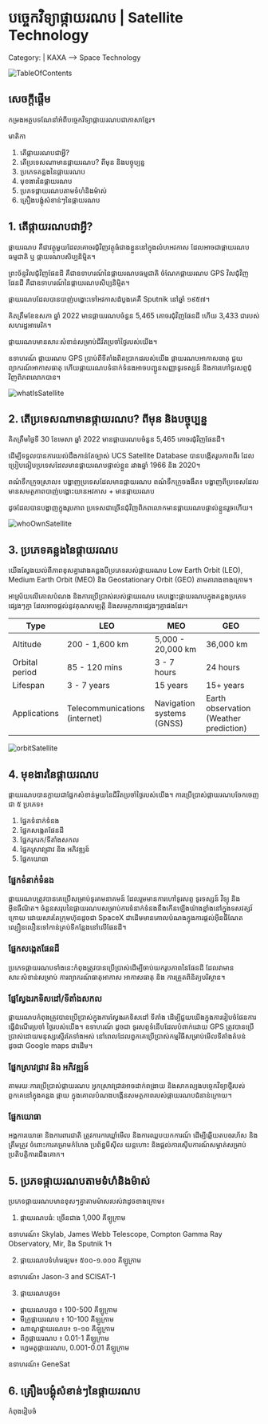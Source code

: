 # បច្ចេកវិទ្យាផ្កាយរណប | Satellite Technology

Category: | KAXA --> Space Technology

![TableOfContents](./img/toc.png)

## សេចក្តីផ្តើម
កម្រងអត្ថបទណែនាំអំពីបច្ចេកវិទ្យាផ្កាយរណបជាភាសាខ្មែរ។

មាតិកា
1. តើផ្កាយរណបជាអ្វី?
2. តើប្រទេសណាមានផ្កាយរណប? ពីមុន និងបច្ចុប្បន្ន
3. ប្រភេទគន្លងនៃផ្កាយរណប
4. មុខងារនៃផ្កាយរណប
5. ប្រភទផ្កាយរណបតាមទំហំនិងម៉ាស់
6. គ្រឿងបង្គុំសំខាន់ៗនៃផ្កាយរណប


## 1. តើផ្កាយរណបជាអ្វី?
ផ្កាយរណប គឺជាវត្ថុមួយដែលគោចរជុំវិញវត្ថុធំជាងខ្លួននៅក្នុងលំហអវកាស ដែលអាចជាផ្កាយរណបធម្មជាតិ ឬ ផ្កាយរណបសិប្បនិម្មិត។ 

ព្រះច័ន្ទវិលជុំវិញផែនដី គឺជាឧទាហរណ៍នៃផ្កាយរណបធម្មជាតិ ចំណែកផ្កាយរណប GPS វិលជុំវិញផែនដី គឺជាឧទាហរណ៍នៃផ្កាយរណបសិប្បនិម្មិត។

ផ្កាយរណបដែលបានបាញ់បង្ហោះទៅអវកាសដំបូងគេគឺ Sputnik នៅឆ្នាំ ១៩៥៧។

គិតត្រឹមខែឧសភា ឆ្នាំ 2022 មានផ្កាយរណបចំនួន 5,465 គោចរជុំវិញផែនដី ហើយ 3,433 ជារបស់សហរដ្ឋអាមេរិក។

ផ្កាយរណបមានសារៈសំខាន់សម្រាប់ជីវិតប្រចាំថ្ងៃរបស់យើង។ 

ឧទាហរណ៍ ផ្កាយរណប GPS ប្រាប់ពីទីតាំងពិតប្រាកដរបស់យើង ផ្កាយរណបអាកាសធាតុ ជួយព្យាករណ៍អាកាសធាតុ ហើយផ្កាយរណបទំនាក់ទំនងអាចបញ្ជូនសញ្ញាទូរទស្សន៍ និងការហៅទូរសព្ទជុំវិញពិភពលោកបាន។

![whatIsSatellite](./img/whatIsSatellite.png)

## 2. តើប្រទេសណាមានផ្កាយរណប? ពីមុន និងបច្ចុប្បន្ន

គិតត្រឹមថ្ងៃទី 30 ខែមេសា ឆ្នាំ 2022 មានផ្កាយរណបចំនួន 5,465 គោចរជុំវិញផែនដី។

ដើម្បីទទួលបានការយល់ដឹងកាន់តែច្បាស់ UCS Satellite Database បានបង្កើតរូបភាពពីរ ដែលប្រៀបធៀបប្រទេសដែលមានផ្កាយរណបផ្ទាល់ខ្លួន រវាងឆ្នាំ 1966 និង 2020។

ពណ៌​ទឹកក្រូច​ស្រាល៖ បង្ហាញ​ប្រទេស​ដែល​មាន​ផ្កាយរណប
ពណ៌ទឹកក្រូចងងឹត៖ បង្ហាញពីប្រទេសដែលមានសមត្ថភាពបាញ់បង្ហោះយានអវកាស + មានផ្កាយរណប

ដូចដែលបានបង្ហាញក្នុងរូបភាព ប្រទេសជាច្រើនជុំវិញពិភពលោកមានផ្កាយរណបផ្ទាល់ខ្លួនរួចហើយ។

![whoOwnSatellite](./img/whoOwnSatellite.gif)

## 3. ប្រភេទគន្លងនៃផ្កាយរណប
យើងស្វែងយល់ពីភាពខុសគ្នារវាងគន្លងបីប្រភេទរបស់ផ្កាយរណប Low Earth Orbit (LEO), Medium Earth Orbit (MEO) និង Geostationary Orbit (GEO) តាមតារាងខាងក្រោម។

អាស្រ័យលើគោលបំណង និងការប្រើប្រាស់របស់ផ្កាយរណប គេបង្ហោះផ្កាយរណបក្នុងគន្លងប្រភេទផ្សេងៗគ្នា ដែលអាចផ្តល់នូវគុណសម្បត្តិ និងសមត្ថភាពផ្សេងៗគ្នាផងដែរ។

| Type| LEO | MEO | GEO |
| ------------- | --- | --- | --- |
| Altitude  | 200 - 1,600  km  | 5,000 - 20,000 km | 36,000 km |
| Orbital period  | 85 - 120 mins | 3 - 7 hours | 24 hours |
| Lifespan  | 3 - 7 years | 15 years | 15+ years |
| Applications  | Telecommunications (internet) | Navigation systems (GNSS) | Earth observation (Weather prediction) |

![orbitSatellite](./img/orbitSatellite.png)

## 4. មុខងារនៃផ្កាយរណប
ផ្កាយរណបបានក្លាយជាផ្នែកសំខាន់មួយនៃជីវិតប្រចាំថ្ងៃរបស់យើង។ ការប្រើប្រាស់ផ្កាយរណបចែកចេញជា ៥ ប្រភេទ៖
1. ផ្នែកទំនាក់ទំនង
2. ផ្នែកសង្កេតផែនដី
3. ផ្នែករុករក/ទីតាំងសកល
4. ផ្នែកស្រាវជ្រាវ និង អភិវឌ្ឍន៍
5. ផ្នែកយោធា

### ផ្នែកទំនាក់ទំនង
ផ្កាយរណបត្រូវបានគេប្រើសម្រាប់ទូរគមនាគមន៍ ដែលរួមមានការហៅទូរសព្ទ ទូរទស្សន៍ វិទ្យុ និងអ៊ីនធឺណិត។
ចំនួនសរុបនៃផ្កាយរណបសម្រាប់ការទំនាក់ទំនងនឹងកើនឡើងយ៉ាងខ្លាំងនៅក្នុងទសវត្សរ៍ក្រោយ ដោយសារតែក្រុមហ៊ុនដូចជា SpaceX ជាដើមមានគោលបំណងក្នុងការផ្តល់អ៊ីនធឺណែតល្បឿនលឿនទៅកាន់គ្រប់ទីកន្លែងនៅលើផែនដី។

### ផ្នែកសង្កេតផែនដី
ប្រភេទផ្កាយរណបទាំងនេះកំពុងត្រូវបានប្រើប្រាស់ដើម្បីចាប់យករូបភាពនៃផែនដី ដែលវាមានសារៈសំខាន់សម្រាប់ ការព្យាករណ៍ធាតុអាកាស អាកាសធាតុ និង ការត្រួតពិនិត្យបរិស្ថាន។

### ផ្នែស្វែងរកទិសដៅ/ទីតាំងសកល
ផ្កាយរណបកំពុងត្រូវបានប្រើប្រាស់ក្នុងការស្វែងរកទិសដៅ ទីតាំង  ដើម្បីជួយយើងក្នុងការរៀបចំផែនការធ្វើដំណើរប្រចាំ
ថ្ងៃរបស់យើង។ ឧទាហរណ៍ ដូចជា ទូរសព្ទទំនើបដែលបំពាក់ដោយ GPS ត្រូវបានប្រើប្រាស់ដោយមនុស្សស្ទើរតែទាំងអស់ នៅពេលដែលពួកគេប្រើប្រាស់កម្មវិធីសម្រាប់មើលទីតាំងតំបន់ ដូចជា Google maps ជាដើម។

### ផ្នែកស្រាវជ្រាវ និង អភិវឌ្ឍន៍ 
តាមរយៈការប្រើប្រាស់ផ្កាយរណប អ្នកស្រាវជ្រាវអាចដាក់ពង្រាយ និងសាកល្បងបច្ចេកវិទ្យាថ្មីរបស់ពួកគេនៅក្នុងគន្លង ផ្កាយ ក្នុងគោលបំណងបង្កើនសមត្ថភាពរបស់ផ្កាយរណបជំនាន់ក្រោយ។

### ផ្នែកយោធា
អង្គការយោធា និងការពារជាតិ ត្រូវការការឃ្លាំមើល និងការឈ្លបយកការណ៍ ដើម្បីឆ្លើយតបឲរហ័ស និងត្រឹមត្រូវ ចំពោះការគម្រាមកំហែង ប្រព័ន្ធមីស៊ីល យន្តហោះ និងផ្តល់ការស៊ើបការណ៍សម្ងាត់សម្រាប់ប្រតិបត្តិការជើងគោក។


## 5. ប្រភទផ្កាយរណបតាមទំហំនិងម៉ាស់
ប្រភេទផ្កាយរណបមានខុសៗគ្នាតាមម៉ាសរបស់វាដូចខាងក្រោម៖

1. ផ្កាយរណបធំ: ច្រើនជាង 1,000 គីឡូក្រាម

ឧទាហរណ៍៖ Skylab, James Webb Telescope, Compton Gamma Ray Observatory, Mir, និង Sputnik 1។

2. ផ្កាយរណបទំហំមធ្យម៖ ៥០០-១.០០០ គីឡូក្រាម 

ឧទាហរណ៍៖ Jason-3 and SCISAT-1

3. ផ្កាយរណបតូច៖
* ផ្កាយរណបតូច ៖ 100-500 គីឡូក្រាម
* មីក្រូផ្កាយរណប ៖ 10-100 គីឡូក្រាម
* ណាណូផ្កាយរណប៖ ១-១០ គីឡូក្រាម
* ពីកូផ្កាយរណប ៖ 0.01-1 គីឡូក្រាម
* ហ្វេមតូផ្កាយរណប, 0.001-0.01 គីឡូក្រាម

ឧទាហរណ៍៖ GeneSat

## 6. គ្រឿងបង្គុំសំខាន់ៗនៃផ្កាយរណប
កំពុងរៀបចំ

